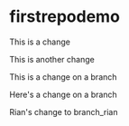 # firstrepodemo

This is a change

This is another change 

This is a change on a branch

Here's a change on a branch

Rian's change to branch_rian